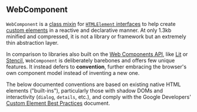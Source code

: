 ## WebComponent
`WebComponent` is a [class mixin](https://justinfagnani.com/2015/12/21/real-mixins-with-javascript-classes/) for [`HTMLElement` interfaces](https://developer.mozilla.org/en-US/docs/Web/API/HTMLElement) to help create [custom elements](https://developer.mozilla.org/en-US/docs/Web/Web_Components/Using_custom_elements) in a reactive and declarative manner. At only 1.3kb minified and compressed, it is not a library or framework but an extremely thin abstraction layer.

In comparison to libraries also built on the [Web Components API](https://developer.mozilla.org/en-US/docs/Web/Web_Components), like [Lit](https://lit.dev/) or [Stencil](https://stenciljs.com/), `WebComponent` is deliberately barebones and offers few unique features. It instead defers to **convention**, further embracing the browser's own component model instead of inventing a new one.

The below documented conventions are based on existing native HTML elements ("built-ins"), particularly those with shadow DOMs and interactivity (`dialog`, `details`, etc.), and comply with the Google Developers' [Custom Element Best Practices](https://web.dev/custom-elements-best-practices/) document.
